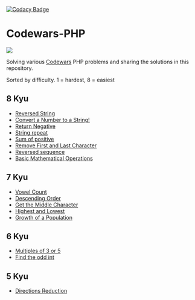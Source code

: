 [![Codacy Badge](https://api.codacy.com/project/badge/Grade/b0cd3c35ac394745958dd1b803cafe95)](https://www.codacy.com/manual/w3bdesign/Codewars-PHP?utm_source=github.com&amp;utm_medium=referral&amp;utm_content=w3bdesign/Codewars-PHP&amp;utm_campaign=Badge_Grade)

# Codewars-PHP
<img src="https://www.codewars.com/users/w3bdesign/badges/large">

Solving various <a href="http://www.codewars.com">Codewars</a> PHP problems and sharing the solutions in this repository.
 
Sorted by difficulty. 1 = hardest, 8 = easiest
 
## 8 Kyu
- <a href="https://www.codewars.com/kata/57eae20f5500ad98e50002c5">Reversed String</a>
- <a href="https://www.codewars.com/kata/5265326f5fda8eb1160004c8">Convert a Number to a String!</a>
- <a href="https://www.codewars.com/kata/55685cd7ad70877c23000102">Return Negative</a>
- <a href="https://www.codewars.com/kata/57a0e5c372292dd76d000d7e">String repeat</a>
- <a href="https://www.codewars.com/kata/5715eaedb436cf5606000381">Sum of positive</a>
- <a href="https://www.codewars.com/kata/56bc28ad5bdaeb48760009b0">Remove First and Last Character</a>
- <a href="https://www.codewars.com/kata/5a00e05cc374cb34d100000d">Reversed sequence </a>
- <a href="https://www.codewars.com/kata/57356c55867b9b7a60000bd7">Basic Mathematical Operations</a> 
 
## 7 Kyu
- <a href="https://www.codewars.com/kata/54ff3102c1bad923760001f3">Vowel Count</a>
- <a href="https://www.codewars.com/kata/5467e4d82edf8bbf40000155">Descending Order</a>
- <a href="https://www.codewars.com/kata/56747fd5cb988479af000028">Get the Middle Character</a>
- <a href="https://www.codewars.com/kata/554b4ac871d6813a03000035">Highest and Lowest</a>
- <a href="https://www.codewars.com/kata/563b662a59afc2b5120000c6">Growth of a Population</a>
 
## 6 Kyu
- <a href="https://www.codewars.com/kata/514b92a657cdc65150000006">Multiples of 3 or 5</a>
- <a href="https://www.codewars.com/kata/54da5a58ea159efa38000836">Find the odd int</a>
 
## 5 Kyu
- <a href="https://www.codewars.com/kata/550f22f4d758534c1100025a">Directions Reduction</a>
